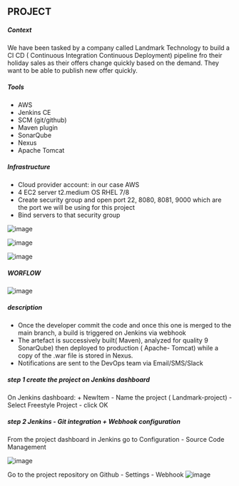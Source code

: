 ## PROJECT

##### Context
We have been tasked by a company called Landmark Technology to build a CI CD ( Continuous Integration Continuous Deployment) pipeline fro their holiday sales as their offers change quickly based on the demand. They want to be able to publish new offer quickly. 

##### Tools
+ AWS
+ Jenkins CE
+ SCM (git/github)
+ Maven plugin
+ SonarQube
+ Nexus
+ Apache Tomcat
##### Infrastructure
+ Cloud provider account: in our case AWS
+ 4 EC2 server t2.medium OS RHEL 7/8
+ Create security group and open port 22, 8080, 8081, 9000 which are the port we will be using for this project
+ Bind servers to that security group

 ![image](https://github.com/user-attachments/assets/085d267b-0d4a-4ec0-8caf-02ec4baab498)
 

  ![image](https://github.com/user-attachments/assets/6c109e1b-7ecd-4ce3-b280-b9dca43e8034)

  ![image](https://github.com/user-attachments/assets/6d424081-e4a5-4e8e-9f2e-7a563a494e84)

##### WORFLOW

![image](https://github.com/user-attachments/assets/905f6c4d-c29b-4b2e-9449-9f2dd81ba2f1)

##### description
+ Once the developer commit the code and once this one is merged to the main branch, a build is triggered on Jenkins via webhook
+ The artefact is successively built( Maven), analyzed for quality 9 SonarQube) then deployed to production ( Apache- Tomcat) while a copy of the .war file is stored in Nexus.
+ Notifications are sent to the DevOps team via Email/SMS/Slack

##### step 1 create the project on Jenkins dashboard
On Jenkins dashboard: + NewItem - Name the project ( Landmark-project) - Select Freestyle Project - click OK

##### step 2 Jenkins - Git integration + Webhook configuration
From the project dashboard in Jenkins go to Configuration - Source Code Management

![image](https://github.com/user-attachments/assets/632a0f2a-f797-4a20-86f7-83ff0bec7073)

Go to the project repository on Github - Settings - Webhook
![image](https://github.com/user-attachments/assets/f456ab99-e03e-49cf-a324-99ddbb7b54a8)
